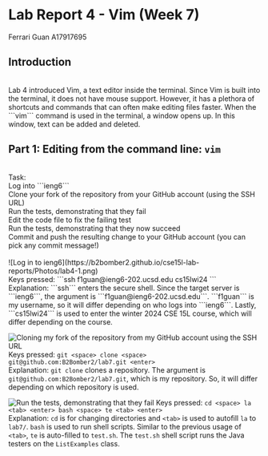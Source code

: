 # Lab Report 4 - Vim (Week 7)
Ferrari Guan A17917695

## Introduction

<br />
Lab 4 introduced Vim, a text editor inside the terminal. Since Vim is built into the terminal, it does not have mouse support. However, it has a plethora of shortcuts and commands that can often make editing files faster. When the ```vim``` command is used in the terminal, a window opens up. In this window, text can be added and deleted. 
<br />

## Part 1: Editing from the command line: ```vim```

<br />
Task: <br />
Log into ```ieng6``` <br />
Clone your fork of the repository from your GitHub account (using the SSH URL) <br />
Run the tests, demonstrating that they fail <br />
Edit the code file to fix the failing test <br />
Run the tests, demonstrating that they now succeed <br />
Commit and push the resulting change to your GitHub account (you can pick any commit message!) <br />

<br />
![Log in to ieng6](https://b2bomber2.github.io/cse15l-lab-reports/Photos/lab4-1.png)
<br />
Keys pressed: ```ssh <space> f1guan@ieng6-202.ucsd.edu <enter> cs15lwi24 <enter>``` <br />
Explanation: ```ssh``` enters the secure shell. Since the target server is ```ieng6```, the argument is ```f1guan@ieng6-202.ucsd.edu```. ```f1guan``` is my username, so it will differ depending on who logs into ```ieng6```. Lastly, ```cs15lwi24``` is used to enter the winter 2024 CSE 15L course, which will differ depending on the course. 
<br />

![Cloning my fork of the repository from my GitHub account using the SSH URL](https://b2bomber2.github.io/cse15l-lab-reports/Photos/lab4-2.png)
Keys pressed: ```git <space> clone <space> git@github.com:B2Bomber2/lab7.git <enter>``` <br />
Explanation: ```git clone``` clones a repository. The argument is ```git@github.com:B2Bomber2/lab7.git```, which is my repository. So, it will differ depending on which repository is used. 
<br />

![Run the tests, demonstrating that they fail](https://b2bomber2.github.io/cse15l-lab-reports/Photos/lab4-3.png)
Keys pressed: ```cd <space> la <tab> <enter> bash <space> te <tab> <enter>``` <br />
Explanation: ```cd``` is for changing directories and ```<tab>``` is used to autofill ```la``` to ```lab7/```. ```bash``` is used to run shell scripts. Similar to the previous usage of ```<tab>```, ```te``` is auto-filled to ```test.sh```. The ```test.sh``` shell script runs the Java testers on the ```ListExamples``` class. 
